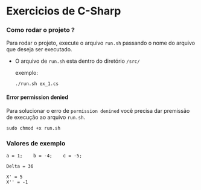 # Exercicios de C-Sharp

### Como rodar o projeto ?

Para rodar o projeto, execute o arquivo `run.sh` passando o nome do arquivo que deseja ser executado.

- O arquivo de `run.sh` esta dentro do diretório `/src/`

  exemplo: 

  ```console
  ./run.sh ex_1.cs
  ```

#### Error permission denied 

Para solucionar o erro de `permission denined` você precisa dar premissão de execução ao arquivo `run.sh`.

```console
sudo chmod +x run.sh
```

### Valores de exemplo

```
a = 1;    b = -4;    c = -5;

Delta = 36

X' = 5
X'' = -1
```
